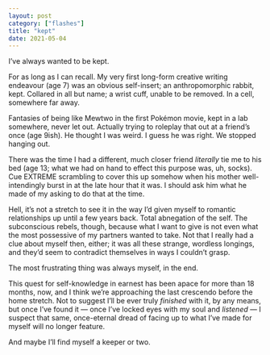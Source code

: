 ```yaml
---
layout: post
category: ["flashes"]
title: "kept"
date: 2021-05-04
---
```


I’ve always wanted to be kept.

For as long as I can recall. My very first long-form creative writing endeavour (age 7) was an obvious self-insert; an anthropomorphic rabbit, kept. Collared in all but name; a wrist cuff, unable to be removed. In a cell, somewhere far away.

Fantasies of being like Mewtwo in the first Pokémon movie, kept in a lab somewhere, never let out. Actually trying to roleplay that out at a friend’s once (age 9ish). He thought I was weird. I guess he was right. We stopped hanging out.

There was the time I had a different, much closer friend _literally_ tie me to his bed (age 13; what we had on hand to effect this purpose was, uh, socks). Cue EXTREME scrambling to cover this up somehow when his mother well-intendingly burst in at the late hour that it was. I should ask him what he made of my asking to do that at the time.

Hell, it’s not a stretch to see it in the way I’d given myself to romantic relationships up until a few years back. Total abnegation of the self. The subconscious rebels, though, because what I want to give is not even what the most possessive of my partners wanted to take. Not that I really had a clue about myself then, either; it was all these strange, wordless longings, and they’d seem to contradict themselves in ways I couldn’t grasp.

The most frustrating thing was always myself, in the end.

This quest for self-knowledge in earnest has been apace for more than 18 months, now, and I think we’re approaching the last crescendo before the home stretch. Not to suggest I’ll be ever truly *finished* with it, by any means, but once I’ve found it — once I’ve locked eyes with my soul and _listened_ — I suspect that same, once-eternal dread of facing up to what I’ve made for myself will no longer feature.

And maybe I’ll find myself a keeper or two.